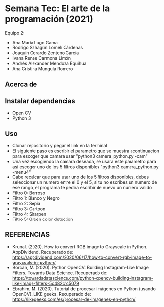 # Semana Tec: El arte de la programación (2021)

Equipo 2:
- Ana María Lugo Gama
- Rodrigo Sahagún Lomelí Cárdenas
- Joaquín Gerardo Zenteno García
- Ivana Renee Carmona Limón
- Andrés Alexander Mendoza Equihua
- Ana Cristina Munguía Romero
## Acerca de

## Instalar dependencias
- Open CV
- Python 3

## Uso
- Clonar repositorio y pegar el link en la terminal
- El siguiente paso es escribir el parametro que se muestra acontinuacion para escoger que camara usar "python3 camera_python.py -cam"
- Una vez escogiendo la camara deseada, se usara este parametro para asi escoger uno de los 5 filtros disponibles "python3 camera_python.py -menu4"
- Cabe recalcar que para usar uno de los 5 filtros disponibles, debes seleccionar un numero entre el 0 y el 5, si tu no escribes un numero de ese rango, el programa te pedira escribir de nuevo un numero valido
- Filtro 0: Borroso
- Filtro 1: Blanco y Negro 
- Filtro 2: Sepia
- Filtro 3: Cartoon
- Filtro 4: Sharpen 
- Filtro 5: Green color detection 

## REFERENCIAS
- Krunal. (2020). How to convert RGB image to Grayscale in Python. AppDividend. Recuperado de: https://appdividend.com/2020/06/17/how-to-convert-rgb-image-to-grayscale-in-python/
- Borcan, M. (2020). Python OpenCV: Building Instagram-Like Image Filters. Towards Data Science. Recuperado de: https://towardsdatascience.com/python-opencv-building-instagram-like-image-filters-5c482c1c5079
- Ebrahim, M. (2020). Tutorial de procesar imágenes en Python (usando OpenCV). LIKE geeks. Recuperado de: https://likegeeks.com/es/procesar-de-imagenes-en-python/
